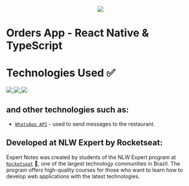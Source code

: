 <p align="center">
  <img src="https://github.com/LuizMorato/orders-app/assets/109006053/d14a1158-bb46-46ea-be23-6cd122b5d1b6">
<p/>

# Orders App - React Native & TypeScript



# Technologies Used ✅
<a href="https://skillicons.dev">
    <img src="https://skillicons.dev/icons?i=react" />
    <img src="https://skillicons.dev/icons?i=ts" />
    <img src="https://skillicons.dev/icons?i=tailwind" />
</a>

## and other technologies such as:

- [`WhatsApp API`](https://api.whatsapp.com/send?phone) - used to send messages to the restaurant.

## Developed at NLW Expert by Rocketseat:

Expert Notes was created by students of the NLW Expert program at [`Rocketseat`](https://www.rocketseat.com.br/) 🚀, one of the largest technology communities in Brazil.
The program offers high-quality courses for those who want to learn how to develop web applications with the latest technologies.
